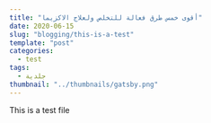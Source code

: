 ```yaml
---
title: "أقوى خمس طرق فعالة للتخلص ولعلاج الاكزيما"
date: 2020-06-15
slug: "blogging/this-is-a-test"
template: "post"
categories:
  - test
tags:
  - جلدية
thumbnail: "../thumbnails/gatsby.png"
---
```


This is a test file

<!--stackedit_data:
eyJwcm9wZXJ0aWVzIjoidGl0bGU6IFRlc3Qgb25lXG50YWdzOi
BUZXN0XG5jYXRlZ29yaWVzOiBUZXN0XG5leGNlcnB0OiBUaGlz
IGlzIGEgdGVzdFxuc3RhdHVzOiBEcmFmdFxuZGF0ZTogJzIwMj
AtMDYtMTcnXG4iLCJoaXN0b3J5IjpbLTIzMzA1MTc5LC0xNTE2
MzAwMDM4XX0=
-->